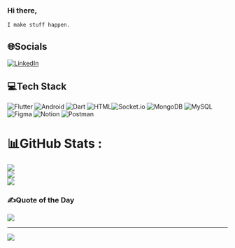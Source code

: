 ### Hi there,
`I make stuff happen.`

## 🌐Socials
[![LinkedIn](https://img.shields.io/badge/LinkedIn-%230077B5.svg?logo=linkedin&logoColor=white)](https://in.linkedin.com/in/parth-basole-22844115a) 

## 💻Tech Stack
![Flutter](https://img.shields.io/badge/flutter-%23323330.svg?style=for-the-badge&logo=flutter&logoColor=%23F7DF1E) ![Android](https://img.shields.io/badge/android-%23007ACC.svg?style=for-the-badge&logo=android&logoColor=white) ![Dart](https://img.shields.io/badge/Dart-%23000000.svg?style=for-the-badge&logo=Dart&logoColor=#00C7B7) 
 ![HTML](https://img.shields.io/badge/html-%230db7ed.svg?style=for-the-badge&logo=html&logoColor=white)![Socket.io](https://img.shields.io/badge/Socket.io-black?style=for-the-badge&logo=socket.io&badgeColor=010101) ![MongoDB](https://img.shields.io/badge/MongoDB-%234ea94b.svg?style=for-the-badge&logo=mongodb&logoColor=white) ![MySQL](https://img.shields.io/badge/mysql-%2300f.svg?style=for-the-badge&logo=mysql&logoColor=white) 	![Figma](https://img.shields.io/badge/figma-%23F24E1E.svg?style=for-the-badge&logo=figma&logoColor=white) ![Notion](https://img.shields.io/badge/Notion-%23000000.svg?style=for-the-badge&logo=notion&logoColor=white) ![Postman](https://img.shields.io/badge/Postman-FF6C37?style=for-the-badge&logo=postman&logoColor=white)



# 📊GitHub Stats :
![](https://github-readme-stats.vercel.app/api?username=parthbas0le&theme=react&hide_border=false&include_all_commits=true&count_private=true)<br/>
![](https://github-readme-streak-stats.herokuapp.com/?user=parthbas0le&theme=react&hide_border=false)<br/>
![](https://github-readme-stats.vercel.app/api/top-langs/?username=parthbas0le&theme=react&hide_border=false&include_all_commits=true&count_private=true&layout=compact)



### ✍️Quote of the Day
![](https://quotes-github-readme.vercel.app/api?type=horizontal&theme=dark)


---
[![](https://visitcount.itsvg.in/api?id=ashishmishra26&icon=8&color=3)](https://visitcount.itsvg.in)


